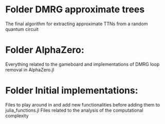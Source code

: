# Folder DMRG approximate trees

The final algorithm for extracting approximate TTNs from a random quantum circuit

# Folder AlphaZero: 

Everything related to the gameboard and implementations of DMRG loop removal in AlphaZero.jl

# Folder Initial implementations:

Files to play around in and add new functionalities before adding them to julia_functions.jl
Files related to the analysis of the computational complexity


